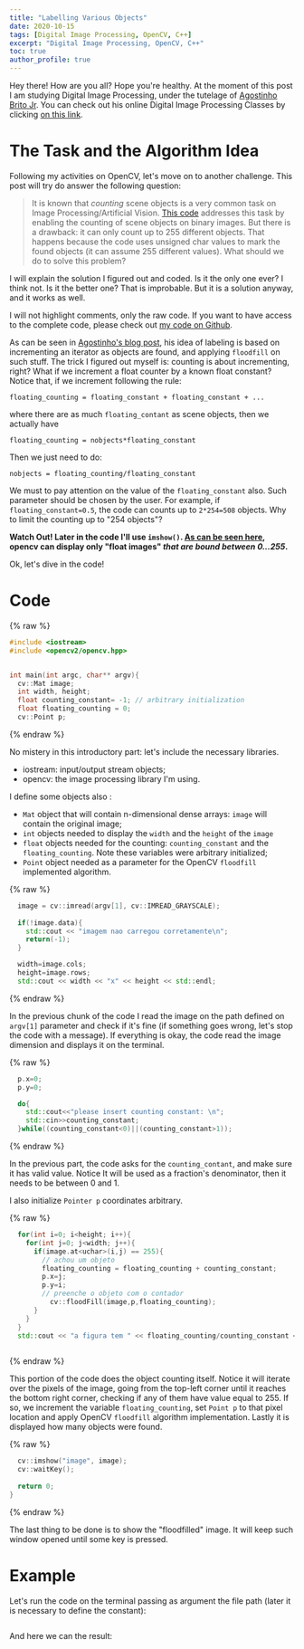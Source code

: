 ```yaml
---
title: "Labelling Various Objects"
date: 2020-10-15
tags: [Digital Image Processing, OpenCV, C++]
excerpt: "Digital Image Processing, OpenCV, C++"
toc: true
author_profile: true
---
```


Hey there! How are you all? Hope you're healthy. 
At the moment of this post I am studying Digital Image Processing, under the tutelage of [Agostinho Brito Jr](https://agostinhobritojr.github.io/). You can check out his online Digital Image Processing Classes by clicking [on this link](https://www.youtube.com/playlist?list=PLWWAoQUirHNruwCBxOgBhHKXdf7et_rAO).

# The Task and the Algorithm Idea
Following my activities on OpenCV, let's move on to another challenge. This post will try do answer the following question:

> It is known that _counting_ scene objects is a very common task on Image Processing/Artificial Vision. [This code](https://agostinhobritojr.github.io/tutorial/pdi/#exa_labeling) addresses this task by enabling the counting of scene objects on binary images. But there is a drawback: it can only count up to 255 different objects. That happens because the code uses unsigned char values to mark the found objects (it can assume 255 different values). What should we do to solve this problem?

I will explain the solution I figured out and coded. Is it the only one ever? I think not. Is it the better one? That is improbable. But it is a solution anyway, and it works as well.

I will not highlight comments, only the raw code. If you want to have access to the complete code, please check out [my code on Github](https://github.com/mtxslv/dca0445_dip/blob/master/exercises/labeling_for_more_objects.cpp).


As can be seen in [Agostinho's blog post](https://agostinhobritojr.github.io/tutorial/pdi/#_descri%C3%A7%C3%A3o_do_programa_labeling_cpp), his idea of labeling is based on incrementing an iterator as objects are found, and applying ```floodfill``` on such stuff. The trick I figured out myself is: counting is about incrementing, right? What if we increment a float counter by a known float constant? Notice that, if we increment following the rule: 

```
floating_counting = floating_constant + floating_constant + ...
```

where there are as much ```floating_contant``` as scene objects, then we actually have

```
floating_counting = nobjects*floating_constant
```

Then we just need to do:

```
nobjects = floating_counting/floating_constant
```

We must to pay attention on the value of the ```floating_constant``` also. Such parameter should be chosen by the user. For example, if ```floating_constant=0.5```, the code can counts up to ```2*254=508``` objects. Why to limit the counting up to "254 objects"?

**Watch Out! Later in the code I'll use ```imshow()```. [As can be seen here](https://answers.opencv.org/question/83562/why-pixels-can-have-float-values/), opencv can display only "float images" _that are bound between 0...255_.**

Ok, let's dive in the code!

# Code

{% raw %}
```cpp
#include <iostream>
#include <opencv2/opencv.hpp>


int main(int argc, char** argv){
  cv::Mat image;
  int width, height;
  float counting_constant= -1; // arbitrary initialization 
  float floating_counting = 0;   
  cv::Point p;  
```
{% endraw %}

No mistery in this introductory part: let's include the necessary libraries.

* iostream: input/output stream objects;
* opencv: the image processing library I'm using.

I define some objects also :
* ```Mat``` object that will contain n-dimensional dense arrays: ```image``` will contain the original image;
* ```int``` objects needed to display the ```width``` and the ```height``` of the ```image```
* ```float``` objects needed for the counting: ```counting_constant``` and the ```floating_counting```. Note these variables were arbitrary initialized;
* ```Point``` object needed as a parameter for the OpenCV ```floodfill``` implemented algorithm. 

{% raw %}
```cpp
  image = cv::imread(argv[1], cv::IMREAD_GRAYSCALE);
  
  if(!image.data){
    std::cout << "imagem nao carregou corretamente\n";
    return(-1);
  }

  width=image.cols;
  height=image.rows;
  std::cout << width << "x" << height << std::endl;
```
{% endraw %}

In the previous chunk of the code I read the image on the path defined on ```argv[1]``` parameter and check if it's fine (if something goes wrong, let's stop the code with a message). If everything is okay, the code read the image dimension and displays it on the terminal. 

{% raw %}
```cpp
  p.x=0;
  p.y=0;

  do{
    std::cout<<"please insert counting constant: \n";
    std::cin>>counting_constant;
  }while((counting_constant<0)||(counting_constant>1));
```
{% endraw %}

In the previous part, the code asks for the ```counting_contant```, and make sure it has valid value. Notice It will be used as a fraction's denominator, then it needs to be between 0 and 1.

I also initialize ```Pointer p``` coordinates arbitrary.

{% raw %}
```cpp
  for(int i=0; i<height; i++){
    for(int j=0; j<width; j++){
      if(image.at<uchar>(i,j) == 255){
        // achou um objeto
        floating_counting = floating_counting + counting_constant;
        p.x=j;
        p.y=i;
  		// preenche o objeto com o contador
		  cv::floodFill(image,p,floating_counting);
      }
    }
  }
  std::cout << "a figura tem " << floating_counting/counting_constant << " bolhas\n";
  
```
{% endraw %}

This portion of the code does the object counting itself. Notice it will iterate over the pixels of the image, going from the top-left corner until it reaches the bottom right corner, checking if any of them have value equal to 255. If so,  we increment the variable ```floating_counting```, set ```Point p``` to that pixel location and apply OpenCV ```floodfill``` algorithm implementation. Lastly it is displayed how many objects were found.

{% raw %}
```cpp
  cv::imshow("image", image);
  cv::waitKey();
  
  return 0;
}
```
{% endraw %}

The last thing to be done is to show the "floodfilled" image. It will keep such window opened until some key is pressed.

# Example

Let's run the code on the terminal passing as argument the file path (later it is necessary to define the constant):

<img src="{{ site.url }}{{ site.baseurl }}/images/posts_images/2020-10-15-opencv_basics_regions/running.png" alt="">

And here we can the result:


<img src="{{ site.url }}{{ site.baseurl }}/images/posts_images/2020-10-15-opencv_basics_regions/result.png" alt="">